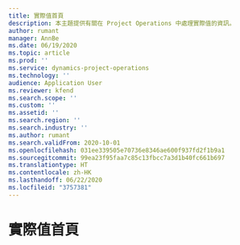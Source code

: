 ```yaml
---
title: 實際值首頁
description: 本主題提供有關在 Project Operations 中處理實際值的資訊。
author: rumant
manager: AnnBe
ms.date: 06/19/2020
ms.topic: article
ms.prod: ''
ms.service: dynamics-project-operations
ms.technology: ''
audience: Application User
ms.reviewer: kfend
ms.search.scope: ''
ms.custom: ''
ms.assetid: ''
ms.search.region: ''
ms.search.industry: ''
ms.author: rumant
ms.search.validFrom: 2020-10-01
ms.openlocfilehash: 031ee339505e70736e8346ae600f937fd2f1b9a1
ms.sourcegitcommit: 99ea23f95faa7c85c13fbcc7a3d1b40fc661b697
ms.translationtype: HT
ms.contentlocale: zh-HK
ms.lasthandoff: 06/22/2020
ms.locfileid: "3757381"
---
```

# <a name="actuals-home-page"></a>實際值首頁

